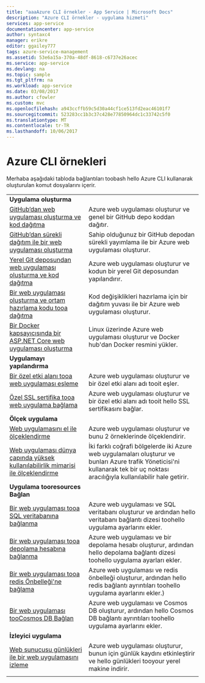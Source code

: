 ```yaml
---
title: "aaaAzure CLI örnekler - App Service | Microsoft Docs"
description: "Azure CLI örnekler - uygulama hizmeti"
services: app-service
documentationcenter: app-service
author: syntaxc4
manager: erikre
editor: ggailey777
tags: azure-service-management
ms.assetid: 53e6a15a-370a-48df-8618-c6737e26acec
ms.service: app-service
ms.devlang: na
ms.topic: sample
ms.tgt_pltfrm: na
ms.workload: app-service
ms.date: 03/08/2017
ms.author: cfowler
ms.custom: mvc
ms.openlocfilehash: a943ccffb59c5d30a44cf1ce513fd2eac46101f7
ms.sourcegitcommit: 523283cc1b3c37c428e77850964dc1c33742c5f0
ms.translationtype: MT
ms.contentlocale: tr-TR
ms.lasthandoff: 10/06/2017
---
```

# <a name="azure-cli-samples"></a>Azure CLI örnekleri

Merhaba aşağıdaki tabloda bağlantıları toobash hello Azure CLI kullanarak oluşturulan komut dosyalarını içerir.

| | |
|-|-|
|**Uygulama oluşturma**||
| [GitHub’dan web uygulaması oluşturma ve kod dağıtma](./scripts/app-service-cli-deploy-github.md?toc=%2fcli%2fazure%2ftoc.json)| Azure web uygulaması oluşturur ve genel bir GitHub depo koddan dağıtır. |
| [GitHub’dan sürekli dağıtım ile bir web uygulaması oluşturma](./scripts/app-service-cli-continuous-deployment-github.md?toc=%2fcli%2fazure%2ftoc.json)| Sahip olduğunuz bir GitHub depodan sürekli yayımlama ile bir Azure web uygulaması oluşturur. |
| [Yerel Git deposundan web uygulaması oluşturma ve kod dağıtma](./scripts/app-service-cli-deploy-local-git.md?toc=%2fcli%2fazure%2ftoc.json) | Azure web uygulaması oluşturur ve kodun bir yerel Git deposundan yapılandırır. |
| [Bir web uygulaması oluşturma ve ortam hazırlama kodu tooa dağıtma](./scripts/app-service-cli-deploy-staging-environment.md?toc=%2fcli%2fazure%2ftoc.json) | Kod değişiklikleri hazırlama için bir dağıtım yuvası ile bir Azure web uygulaması oluşturur. |
| [Bir Docker kapsayıcısında bir ASP.NET Core web uygulaması oluşturma](./scripts/app-service-cli-linux-docker-aspnetcore.md?toc=%2fcli%2fazure%2ftoc.json)| Linux üzerinde Azure web uygulaması oluşturur ve Docker hub'dan Docker resmini yükler. |
|**Uygulamayı yapılandırma**||
| [Bir özel etki alanı tooa web uygulaması eşleme](./scripts/app-service-cli-configure-custom-domain.md?toc=%2fcli%2fazure%2ftoc.json)| Azure web uygulaması oluşturur ve bir özel etki alanı adı tooit eşler. |
| [Özel SSL sertifika tooa web uygulama bağlama](./scripts/app-service-cli-configure-ssl-certificate.md?toc=%2fcli%2fazure%2ftoc.json)| Azure web uygulaması oluşturur ve bir özel etki alanı adı tooit hello SSL sertifikasını bağlar. |
|**Ölçek uygulama**||
| [Web uygulamasını el ile ölçeklendirme](./scripts/app-service-cli-scale-manual.md?toc=%2fcli%2fazure%2ftoc.json) | Azure web uygulaması oluşturur ve bunu 2 örneklerinde ölçeklendirir. |
| [Web uygulaması dünya çapında yüksek kullanılabilirlik mimarisi ile ölçeklendirme](./scripts/app-service-cli-scale-high-availability.md?toc=%2fcli%2fazure%2ftoc.json) | İki farklı coğrafi bölgelerde iki Azure web uygulamaları oluşturur ve bunları Azure trafik Yöneticisi'ni kullanarak tek bir uç noktası aracılığıyla kullanılabilir hale getirir. |
|**Uygulama tooresources Bağlan**||
| [Bir web uygulaması tooa SQL veritabanına bağlanma](./scripts/app-service-cli-app-service-sql.md?toc=%2fcli%2fazure%2ftoc.json)| Azure web uygulaması ve SQL veritabanı oluşturur ve ardından hello veritabanı bağlantı dizesi toohello uygulama ayarlarını ekler. |
| [Bir web uygulaması tooa depolama hesabına bağlanma](./scripts/app-service-cli-app-service-storage.md?toc=%2fcli%2fazure%2ftoc.json)| Azure web uygulaması ve bir depolama hesabı oluşturur, ardından hello depolama bağlantı dizesi toohello uygulama ayarları ekler. |
| [Bir web uygulaması tooa redis Önbelleği'ne bağlama](./scripts/app-service-cli-app-service-redis.md?toc=%2fcli%2fazure%2ftoc.json) | Azure web uygulaması ve redis önbelleği oluşturur, ardından hello redis bağlantı ayrıntıları toohello uygulama ayarlarını ekler.) |
| [Bir web uygulaması tooCosmos DB Bağlan](./scripts/app-service-cli-app-service-documentdb.md?toc=%2fcli%2fazure%2ftoc.json) | Azure web uygulaması ve Cosmos DB oluşturur, ardından hello Cosmos DB bağlantı ayrıntıları toohello uygulama ayarlarını ekler. |
|**İzleyici uygulama**||
| [Web sunucusu günlükleri ile bir web uygulamasını izleme](./scripts/app-service-cli-monitor.md?toc=%2fcli%2fazure%2ftoc.json) | Azure web uygulaması oluşturur, bunun için günlük kaydını etkinleştirir ve hello günlükleri tooyour yerel makine indirir. |
| | |
